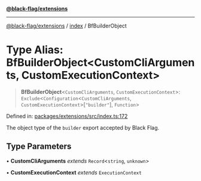 [**@black-flag/extensions**][1]

---

[@black-flag/extensions][1] / [index][2] / BfBuilderObject

# Type Alias: BfBuilderObject\<CustomCliArguments, CustomExecutionContext>

> **BfBuilderObject**<`CustomCliArguments`, `CustomExecutionContext`>: `Exclude`<`Configuration`<`CustomCliArguments`, `CustomExecutionContext`>\[`"builder"`], `Function`>

Defined in: [packages/extensions/src/index.ts:172][3]

The object type of the `builder` export accepted by Black Flag.

## Type Parameters

• **CustomCliArguments** _extends_ `Record`<`string`, `unknown`>

• **CustomExecutionContext** _extends_ `ExecutionContext`

[1]: ../../README.md
[2]: ../README.md
[3]: https://github.com/Xunnamius/black-flag/blob/1b1b5b597cf8302c1cc5affdd2e1dd9189034907/packages/extensions/src/index.ts#L172
